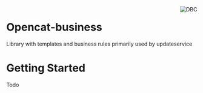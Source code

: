 
<img src="http://www.dbc.dk/logo.png" alt="DBC" title="DBC" align="right">

# Opencat-business
Library with templates and business rules primarily used by updateservice 

# Getting Started
Todo

